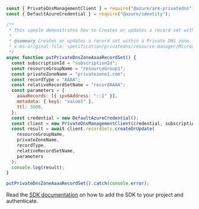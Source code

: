 ```javascript
const { PrivateDnsManagementClient } = require("@azure/arm-privatedns");
const { DefaultAzureCredential } = require("@azure/identity");

/**
 * This sample demonstrates how to Creates or updates a record set within a Private DNS zone.
 *
 * @summary Creates or updates a record set within a Private DNS zone.
 * x-ms-original-file: specification/privatedns/resource-manager/Microsoft.Network/stable/2020-06-01/examples/RecordSetAAAAPut.json
 */
async function putPrivateDnsZoneAaaaRecordSet() {
  const subscriptionId = "subscriptionId";
  const resourceGroupName = "resourceGroup1";
  const privateZoneName = "privatezone1.com";
  const recordType = "AAAA";
  const relativeRecordSetName = "recordAAAA";
  const parameters = {
    aaaaRecords: [{ ipv6Address: "::1" }],
    metadata: { key1: "value1" },
    ttl: 3600,
  };
  const credential = new DefaultAzureCredential();
  const client = new PrivateDnsManagementClient(credential, subscriptionId);
  const result = await client.recordSets.createOrUpdate(
    resourceGroupName,
    privateZoneName,
    recordType,
    relativeRecordSetName,
    parameters
  );
  console.log(result);
}

putPrivateDnsZoneAaaaRecordSet().catch(console.error);
```

Read the [SDK documentation](https://github.com/Azure/azure-sdk-for-js/blob/%40azure%2Farm-privatedns_3.0.1/sdk/privatedns/arm-privatedns/README.md) on how to add the SDK to your project and authenticate.
